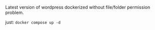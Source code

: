 Latest version of wordpress dockerized without file/folder permission problem.

just:
`docker compose up -d`
